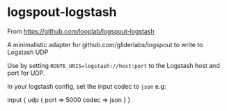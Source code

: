 # logspout-logstash
From https://github.com/looplab/logspout-logstash

A minimalistic adapter for github.com/gliderlabs/logspout to write to Logstash UDP

Use by setting `ROUTE_URIS=logstash://host:port` to the Logstash host and port for UDP.

In your logstash config, set the input codec to `json` e.g:

input {
  udp {
    port => 5000
    codec => json
  }
}

